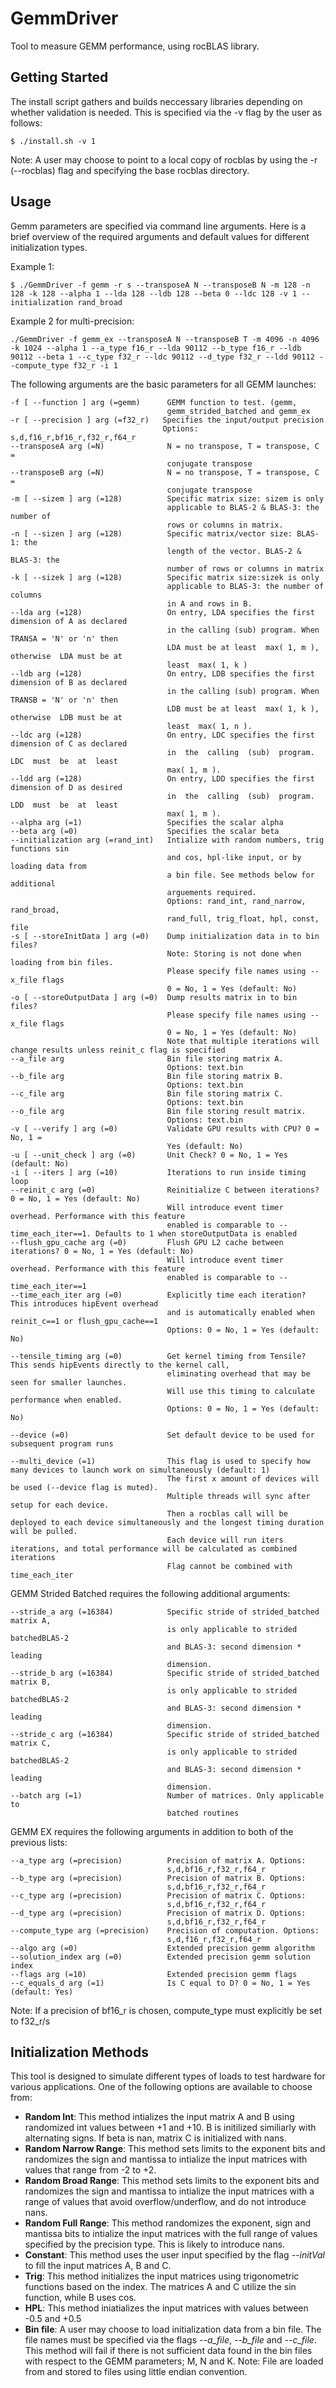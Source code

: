 # GemmDriver
Tool to measure GEMM performance, using rocBLAS library.

Getting Started
---------------

The install script gathers and builds neccessary libraries depending on whether validation is needed. This is specified via the -v flag by the user as follows:
```
$ ./install.sh -v 1
```
Note: A user may choose to point to a local copy of rocblas by using the -r (--rocblas) flag and specifying the base rocblas directory.

Usage 
---------------
Gemm parameters are specified via command line arguments. Here is a brief overview of the required arguments and default values for different initialization types.

Example 1:
```
$ ./GemmDriver -f gemm -r s --transposeA N --transposeB N -m 128 -n 128 -k 128 --alpha 1 --lda 128 --ldb 128 --beta 0 --ldc 128 -v 1 --initialization rand_broad
```

Example 2 for multi-precision:
```
./GemmDriver -f gemm_ex --transposeA N --transposeB T -m 4096 -n 4096 -k 1024 --alpha 1 --a_type f16_r --lda 90112 --b_type f16_r --ldb 90112 --beta 1 --c_type f32_r --ldc 90112 --d_type f32_r --ldd 90112 --compute_type f32_r -i 1
```

The following arguments are the basic parameters for all GEMM launches:
```
-f [ --function ] arg (=gemm)      GEMM function to test. (gemm,
                                   gemm_strided_batched and gemm_ex
-r [ --precision ] arg (=f32_r)   Specifies the input/output precision
                                  Options: s,d,f16_r,bf16_r,f32_r,f64_r
--transposeA arg (=N)              N = no transpose, T = transpose, C =
                                   conjugate transpose
--transposeB arg (=N)              N = no transpose, T = transpose, C =
                                   conjugate transpose
-m [ --sizem ] arg (=128)          Specific matrix size: sizem is only
                                   applicable to BLAS-2 & BLAS-3: the number of
                                   rows or columns in matrix.
-n [ --sizen ] arg (=128)          Specific matrix/vector size: BLAS-1: the
                                   length of the vector. BLAS-2 & BLAS-3: the
                                   number of rows or columns in matrix
-k [ --sizek ] arg (=128)          Specific matrix size:sizek is only
                                   applicable to BLAS-3: the number of columns
                                   in A and rows in B.
--lda arg (=128)                   On entry, LDA specifies the first dimension of A as declared
                                   in the calling (sub) program. When  TRANSA = 'N' or 'n' then
                                   LDA must be at least  max( 1, m ), otherwise  LDA must be at
                                   least  max( 1, k )
--ldb arg (=128)                   On entry, LDB specifies the first dimension of B as declared
                                   in the calling (sub) program. When  TRANSB = 'N' or 'n' then
                                   LDB must be at least  max( 1, k ), otherwise  LDB must be at
                                   least  max( 1, n ).
--ldc arg (=128)                   On entry, LDC specifies the first dimension of C as declared
                                   in  the  calling  (sub)  program.   LDC  must  be  at  least
                                   max( 1, m ).
--ldd arg (=128)                   On entry, LDD specifies the first dimension of D as desired
                                   in  the  calling  (sub)  program.   LDD  must  be  at  least
                                   max( 1, m ).
--alpha arg (=1)                   Specifies the scalar alpha
--beta arg (=0)                    Specifies the scalar beta
--initialization arg (=rand_int)   Intialize with random numbers, trig functions sin
                                   and cos, hpl-like input, or by loading data from 
                                   a bin file. See methods below for additional
                                   arguements required.
                                   Options: rand_int, rand_narrow, rand_broad,
                                   rand_full, trig_float, hpl, const, file
-s [ --storeInitData ] arg (=0)    Dump initialization data in to bin files? 
                                   Note: Storing is not done when loading from bin files.
                                   Please specify file names using --x_file flags 
                                   0 = No, 1 = Yes (default: No)   
-o [ --storeOutputData ] arg (=0)  Dump results matrix in to bin files? 
                                   Please specify file names using --x_file flags 
                                   0 = No, 1 = Yes (default: No)
                                   Note that multiple iterations will change results unless reinit_c flag is specified
--a_file arg                       Bin file storing matrix A.
                                   Options: text.bin 
--b_file arg                       Bin file storing matrix B.
                                   Options: text.bin 
--c_file arg                       Bin file storing matrix C.
                                   Options: text.bin 
--o_file arg                       Bin file storing result matrix.
                                   Options: text.bin 
-v [ --verify ] arg (=0)           Validate GPU results with CPU? 0 = No, 1 =
                                   Yes (default: No)
-u [ --unit_check ] arg (=0)       Unit Check? 0 = No, 1 = Yes (default: No)
-i [ --iters ] arg (=10)           Iterations to run inside timing loop
--reinit_c arg (=0)                Reinitialize C between iterations? 0 = No, 1 = Yes (default: No) 
                                   Will introduce event timer overhead. Performance with this feature 
                                   enabled is comparable to --time_each_iter==1. Defaults to 1 when storeOutputData is enabled
--flush_gpu_cache arg (=0)         Flush GPU L2 cache between iterations? 0 = No, 1 = Yes (default: No)
                                   Will introduce event timer overhead. Performance with this feature 
                                   enabled is comparable to --time_each_iter==1
--time_each_iter arg (=0)          Explicitly time each iteration? This introduces hipEvent overhead
                                   and is automatically enabled when reinit_c==1 or flush_gpu_cache==1  
                                   Options: 0 = No, 1 = Yes (default: No)

--tensile_timing arg (=0)          Get kernel timing from Tensile? This sends hipEvents directly to the kernel call,
                                   eliminating overhead that may be seen for smaller launches. 
                                   Will use this timing to calculate performance when enabled.  
                                   Options: 0 = No, 1 = Yes (default: No)

--device (=0)                      Set default device to be used for subsequent program runs

--multi_device (=1)                This flag is used to specify how many devices to launch work on simultaneously (default: 1)
                                   The first x amount of devices will be used (--device flag is muted). 
                                   Multiple threads will sync after setup for each device.
                                   Then a rocblas call will be deployed to each device simultaneously and the longest timing duration will be pulled.
                                   Each device will run iters iterations, and total performance will be calculated as combined iterations
                                   Flag cannot be combined with time_each_iter
```
GEMM Strided Batched requires the following additional arguments:
```
--stride_a arg (=16384)            Specific stride of strided_batched matrix A,
                                   is only applicable to strided batchedBLAS-2
                                   and BLAS-3: second dimension * leading
                                   dimension.
--stride_b arg (=16384)            Specific stride of strided_batched matrix B,
                                   is only applicable to strided batchedBLAS-2
                                   and BLAS-3: second dimension * leading
                                   dimension.
--stride_c arg (=16384)            Specific stride of strided_batched matrix C,
                                   is only applicable to strided batchedBLAS-2
                                   and BLAS-3: second dimension * leading
                                   dimension.
--batch arg (=1)                   Number of matrices. Only applicable to
                                   batched routines
```
GEMM EX requires the following arguments in addition to both of the previous lists:
```
--a_type arg (=precision)          Precision of matrix A. Options:
                                   s,d,bf16_r,f32_r,f64_r
--b_type arg (=precision)          Precision of matrix B. Options:
                                   s,d,bf16_r,f32_r,f64_r
--c_type arg (=precision)          Precision of matrix C. Options:
                                   s,d,bf16_r,f32_r,f64_r
--d_type arg (=precision)          Precision of matrix D. Options:
                                   s,d,bf16_r,f32_r,f64_r
--compute_type arg (=precision)    Precision of computation. Options:
                                   s,d,f16_r,f32_r,f64_r
--algo arg (=0)                    Extended precision gemm algorithm
--solution_index arg (=0)          Extended precision gemm solution index
--flags arg (=10)                  Extended precision gemm flags
--c_equals_d arg (=1)              Is C equal to D? 0 = No, 1 = Yes (default: Yes)
```
Note: If a precision of bf16_r is chosen, compute_type must explicitly be set to f32_r/s

Initialization Methods
---------------

This tool is designed to simulate different types of loads to test hardware for various applications. One of the following options are available to choose from:

- **Random Int**: This method intializes the input matrix A and B using randomized int values between +1 and +10. B is initilized similiarly with alternating signs. If beta is nan, matrix C is initialized with nans.
- **Random Narrow Range**: This method sets limits to the exponent bits and randomizes the sign and mantissa to intialize the input matrices with values that range from -2 to +2.
- **Random Broad Range**: This method sets limits to the exponent bits and randomizes the sign and mantissa to intialize the input matrices with a range of values that avoid overflow/underflow, and do not introduce nans.
- **Random Full Range**: This method randomizes the exponent, sign and mantissa bits to intialize the input matrices with the full range of values specified by the precision type. This is likely to introduce nans.
- **Constant**: This method uses the user input specified by the flag *--initVal* to fill the input matrices A, B and C.
- **Trig**: This method initializes the input matrices using trigonometric functions based on the index. The matrices A and C utilize the sin function, while B uses cos. 
- **HPL**: This method iniatializes the input matrices with values between -0.5 and +0.5
- **Bin file**: A user may choose to load initialization data from a bin file. The file names must be specified via the flags *--a_file*, *--b_file* and *--c_file*. This method will fail if there is not sufficient data found in the bin files with respect to the GEMM parameters; M, N and K.
Note: File are loaded from and stored to files using little endian convention.
